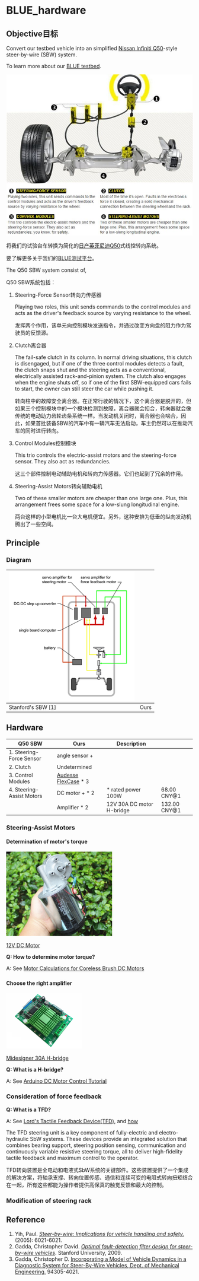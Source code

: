 # BLUE_hardware
## Objective目标

Convert our testbed vehicle into an simplified [Nissan Infiniti Q50](https://www.caranddriver.com/features/a15116750/electric-feel-nissan-digitizes-steering-but-the-wheel-remains-feature/)-style steer-by-wire (SBW) system.

To learn more about our [BLUE testbed](BLUE_testbed.md).

<img src="pic/steer-by-wire.jpg" style="zoom:80%">

将我们的试验台车转换为简化的[日产英菲尼迪Q50](https://www.caranddriver.com/features/a15116750/electric-feel-nissan-digitizes-steering-but-the-wheel-remains-feature/)式线控转向系统。

要了解更多关于我们的[BLUE测试平台](BLUE_testbed.md)。

The Q50 SBW system consist of,

Q50 SBW系统包括：

1. Steering-Force Sensor转向力传感器

   Playing two roles, this unit sends commands to the control modules and acts as the driver's feedback source by varying resistance to the wheel.

   发挥两个作用，该单元向控制模块发送指令，并通过改变方向盘的阻力作为驾驶员的反馈源。

2. Clutch离合器

   The fail-safe clutch in its column. In ­normal driving situations, this clutch is disengaged, but if one of the three control modules detects a fault, the clutch snaps shut and the steering acts as a conventional, electrically assisted rack-and-pinion system. The clutch also engages when the engine shuts off, so if one of the first SBW-equipped cars fails to start, the owner can still steer the car while pushing it.

   转向柱中的故障安全离合器。在正常行驶的情况下，这个离合器是脱开的，但如果三个控制模块中的一个模块检测到故障，离合器就会扣合，转向器就会像传统的电动助力齿轮齿条系统一样。当发动机关闭时，离合器也会啮合，因此，如果首批装备SBW的汽车中有一辆汽车无法启动，车主仍然可以在推动汽车的同时进行转向。

3. Control Modules控制模块

   This trio controls the electric-assist motors and the steering-force sensor. They also act as redundancies.

   这三个部件控制电动辅助电机和转向力传感器。它们也起到了冗余的作用。

4. Steering-Assist Motors转向辅助电机

   Two of these smaller motors are cheaper than one large one. Plus, this arrangement frees some space for a low-slung longitudinal engine.

   两台这样的小型电机比一台大电机便宜。另外，这种安排为低垂的纵向发动机腾出了一些空间。

## Principle

### Diagram

| <img src="pic/Stanford_SBW_G1.png" style="zoom:40%"> |      |
| ---------------------------------------------------- | ---- |
| Stanford's SBW [1]                                   | Ours |


## Hardware

| Q50 SBW                   | Ours                                                     | Description               |              |
| ------------------------- | -------------------------------------------------------- | ------------------------- | ------------ |
| 1. Steering-Force Sensor  | angle sensor +                                           |                           |              |
| 2. Clutch                 | Undetermined                                             |                           |              |
| 3. Control Modules        | [Audesse FlexCase](https://www.audesseinc.com/labs/) * 3 |                           |              |
| 4. Steering-Assist Motors | DC motor + * 2                                           | * rated power  100W       | 68.00 CNY@1  |
|                           | Amplifier * 2                                            | 12V 30A DC motor H-bridge | 132.00 CNY@1 |
### Steering-Assist Motors

#### Determination of motor's torque

<img src="pic/DC Motor.jpg" style="zoom:40%">

[12V DC Motor](https://item.taobao.com/item.htm?spm=a1z0d.6639537.1997196601.26.6a6d7484zwU5ho&id=626451109695)

**Q: How to determine motor torque?**

A: See [Motor Calculations for Coreless Brush DC Motors](https://www.faulhaber.com/en/support/technical-support/motors/tutorials/dc-motor-tutorial-dc-motor-calculation/)

### 

#### Choose the right amplifier

<img src="pic/Midesigner 30A H-bridge.jpg" style="zoom:20%">

[Midesigner 30A H-bridge](https://item.taobao.com/item.htm?spm=a1z0d.6639537.1997196601.297.4c947484OsRlGs&id=629440689350)

**Q: What is a H-bridge?**

A: See [Arduino DC Motor Control Tutorial](https://howtomechatronics.com/tutorials/arduino/arduino-dc-motor-control-tutorial-l298n-pwm-h-bridge/)

### Consideration of force feedback

**Q: What is a TFD?**

A: See [Lord's Tactile Feedback Device(TFD)](https://www.lord.com/products-and-solutions/steer-by-wire-tactile-feedback-device), and [how](http://files.lord.com/pdf/44/PB8130_TFDBrochure.pdf)

The TFD steering unit is a key component of fully-electric and electro-hydraulic SbW systems. These devices provide an integrated solution that combines bearing support, steering position sensing, communication and continuously variable resistive steering torque, all to deliver high-fidelity tactile feedback and maximum control to the operator.

TFD转向装置是全电动和电液式SbW系统的关键部件。这些装置提供了一个集成的解决方案，将轴承支撑、转向位置传感、通信和连续可变的电阻式转向扭矩结合在一起，所有这些都能为操作者提供高保真的触觉反馈和最大的控制。

### Modification of steering rack





## Reference
1. Yih, Paul. [*Steer-by-wire: Implications for vehicle handling and safety.*](https://github.com/jayhsu0627/BLUE_hardware/blob/main/reference/1_STEER-BY-WIRE%20IMPLICATIONS%20FOR%20VEHICLE%20HANDLING%20AND%20SAFETY_dissertation.pdf) (2005): 6021-6021.
2. Gadda, Christopher David. [*Optimal fault-detection filter design for steer-by-wire vehicles*](https://github.com/jayhsu0627/BLUE_hardware/blob/main/reference/2_2008_Thesis_Gadda_Optimal_Fault_Detection_Filter_Design_for_SBW_Vehicles.pdf). Stanford University, 2009.
3. Gadda, Christopher D. [Incorporating a Model of Vehicle Dynamics in a Diagnostic System for Steer-By-Wire Vehicles, Dept. of Mechanical Engineering.](https://github.com/jayhsu0627/BLUE_hardware/blob/main/reference/3_avec04.pdf) 94305-4021.

